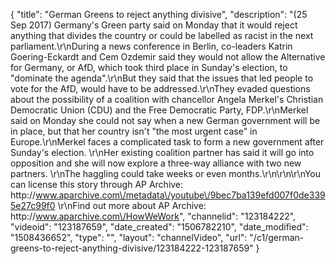 {
    "title": "German Greens to reject anything divisive",
    "description": "(25 Sep 2017) Germany's Green party said on Monday that it would reject anything that divides the country or could be labelled as racist in the next parliament.\r\nDuring a news conference in Berlin, co-leaders Katrin Goering-Eckardt and Cem Ozdemir said they would not allow the Alternative for Germany, or AfD, which took third place in Sunday's election, to \"dominate the agenda\".\r\nBut they said that the issues that led people to vote for the AfD, would have to be addressed.\r\nThey evaded questions about the possibility of a coalition with chancellor Angela Merkel's Christian Democratic Union (CDU) and the Free Democratic Party, FDP.\r\nMerkel said on Monday she could not say when a new German government will be in place, but that her country isn't \"the most urgent case\" in Europe.\r\nMerkel faces a complicated task to form a new government after Sunday's election. \r\nHer existing coalition partner has said it will go into opposition and she will now explore a three-way alliance with two new partners. \r\nThe haggling could take weeks or even months.\r\n\r\n\r\nYou can license this story through AP Archive: http:\/\/www.aparchive.com\/metadata\/youtube\/9bec7ba139efd007f0de3395e27c99f0 \r\nFind out more about AP Archive: http:\/\/www.aparchive.com\/HowWeWork",
    "channelid": "123184222",
    "videoid": "123187659",
    "date_created": "1506782210",
    "date_modified": "1508436652",
    "type": "",
    "layout": "channelVideo",
    "url": "\/c1\/german-greens-to-reject-anything-divisive\/123184222-123187659"
}